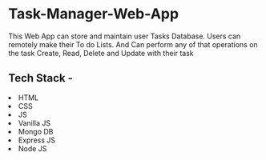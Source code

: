 # Task-Manager-Web-App
This Web App can store and maintain user Tasks Database. Users can remotely make their To do Lists. And Can perform any of that operations on the task Create, Read, Delete and Update with their task 

## Tech Stack - 
  <li> HTML</li>
    <li> CSS</li>
      <li> JS</li>
        <li>Vanilla JS</li>
          <li> Mongo DB</li>
            <li> Express JS</li>
              <li> Node JS</li>
              
